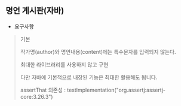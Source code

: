 ## 명언 게시판(자바)
- 요구사항

> 기본
>
>작가명(author)와 명언내용(content)에는 특수문자를 입력되지 않는다.
>
> 최대한 라이브러리를 사용하지 않고 구현
>
>  다만 자바에 기본적으로 내장된 기능은 최대한 활용해도 됩니다.
>
> assertThat 의존성 : testImplementation("org.assertj:assertj-core:3.26.3")
